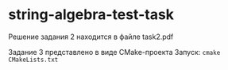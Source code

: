 # string-algebra-test-task

Решение задания 2 находится в файле task2.pdf

Задание 3 представлено в виде CMake-проекта
Запуск: `cmake CMakeLists.txt`
